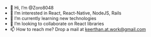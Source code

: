 - 👋 Hi, I’m @Zoro8048
- 👀 I’m interested in React, React-Native, NodeJS, Rails
- 🌱 I’m currently learning new technologies 
- 💞️ I’m looking to collaborate on React libraries 
- 📫 How to reach me? Drop a mail at keerthan.at.work@gmail.com


